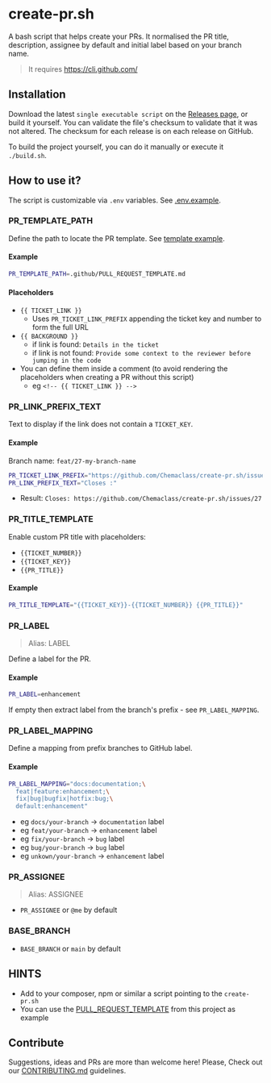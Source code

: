 # create-pr.sh

A bash script that helps create your PRs.
It normalised the PR title, description, assignee by default and initial label based on your branch name.

> It requires https://cli.github.com/

## Installation

Download the latest `single executable script` on the [Releases page](https://github.com/Chemaclass/bash-create-pr/releases), or build it yourself. You can validate the
file's checksum to validate that it was not altered. The checksum for each release is on each release on GitHub.

To build the project yourself, you can do it manually or execute it `./build.sh`.

## How to use it?

The script is customizable via `.env` variables. See [.env.example](.env.example).

### PR_TEMPLATE_PATH

Define the path to locate the PR template. See [template example](.github/PULL_REQUEST_TEMPLATE.md).

#### Example

```bash
PR_TEMPLATE_PATH=.github/PULL_REQUEST_TEMPLATE.md
```

#### Placeholders

- `{{ TICKET_LINK }}`
    - Uses `PR_TICKET_LINK_PREFIX` appending the ticket key and number to form the full URL
- `{{ BACKGROUND }}`
    - if link is found: `Details in the ticket`
    - if link is not found: `Provide some context to the reviewer before jumping in the code`
- You can define them inside a comment (to avoid rendering the placeholders when creating a PR without this script)
    - eg `<!-- {{ TICKET_LINK }} -->`

### PR_LINK_PREFIX_TEXT

Text to display if the link does not contain a `TICKET_KEY`.

#### Example

Branch name: `feat/27-my-branch-name`

```bash
PR_TICKET_LINK_PREFIX="https://github.com/Chemaclass/create-pr.sh/issues/"
PR_LINK_PREFIX_TEXT="Closes :"
```

- Result: `Closes: https://github.com/Chemaclass/create-pr.sh/issues/27`

### PR_TITLE_TEMPLATE

Enable custom PR title with placeholders:

- `{{TICKET_NUMBER}}`
- `{{TICKET_KEY}}`
- `{{PR_TITLE}}`

#### Example

```bash
PR_TITLE_TEMPLATE="{{TICKET_KEY}}-{{TICKET_NUMBER}} {{PR_TITLE}}"
```

### PR_LABEL

> Alias: LABEL

Define a label for the PR.

#### Example

```bash
PR_LABEL=enhancement
```

If empty then extract label from the branch's prefix - see `PR_LABEL_MAPPING`.

### PR_LABEL_MAPPING

Define a mapping from prefix branches to GitHub label.

#### Example

```bash
PR_LABEL_MAPPING="docs:documentation;\
  feat|feature:enhancement;\
  fix|bug|bugfix|hotfix:bug;\
  default:enhancement"
```

- eg `docs/your-branch` -> `documentation` label
- eg `feat/your-branch` -> `enhancement` label
- eg `fix/your-branch` -> `bug` label
- eg `bug/your-branch` -> `bug` label
- eg `unkown/your-branch` -> `enhancement` label

### PR_ASSIGNEE

> Alias: ASSIGNEE

- `PR_ASSIGNEE` or `@me` by default

### BASE_BRANCH

- `BASE_BRANCH` or `main` by default

## HINTS

- Add to your composer, npm or similar a script pointing to the `create-pr.sh`
- You can use the [PULL_REQUEST_TEMPLATE](./.github/PULL_REQUEST_TEMPLATE.md) from this project as example

## Contribute

Suggestions, ideas and PRs are more than welcome here!
Please, Check out our [CONTRIBUTING.md](.github/CONTRIBUTING.md) guidelines.
